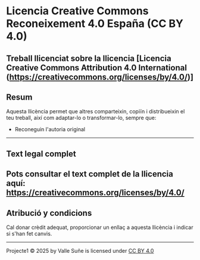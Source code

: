 # Licencia Creative Commons Reconeixement 4.0 España (CC BY 4.0)

Treball llicenciat sobre la llicencia [Licencia Creative Commons Attribution 4.0 International (https://creativecommons.org/licenses/by/4.0/)]
---

## Resum

Aquesta llicència permet que altres comparteixin, copiïn i distribueixin el teu treball, així com adaptar-lo o transformar-lo, sempre que:

- Reconeguin l'autoria original

---

## Text legal complet

Pots consultar el text complet de la llicencia aquí:  
https://creativecommons.org/licenses/by/4.0/
---

## Atribució y condicions

Cal donar crèdit adequat, proporcionar un enllaç a aquesta llicència i indicar si s'han fet canvis.

---

Projecte1 © 2025 by Valle Suñe is licensed under <a href="https://creativecommons.org/licenses/by/4.0/">CC BY 4.0</a><img src="https://mirrors.creativecommons.org/presskit/icons/cc.svg" alt="" style="max-width: 1em;max-height:1em;margin-left: .2em;"><img src="https://mirrors.creativecommons.org/presskit/icons/by.svg" alt="" style="max-width: 1em;max-height:1em;margin-left: .2em;">
